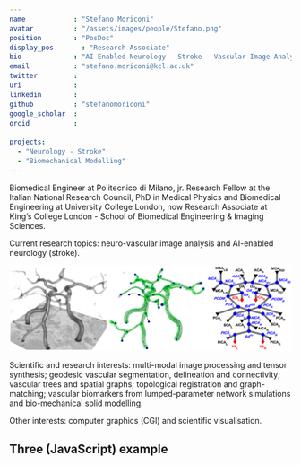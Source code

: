 ```yaml
---
name            : "Stefano Moriconi"
avatar          : "/assets/images/people/Stefano.png"
position        : "PosDoc"
display_pos		  : "Research Associate"
bio             : "AI Enabled Neurology - Stroke - Vascular Image Analysis"
email           : "stefano.moriconi@kcl.ac.uk"
twitter         :
uri             :
linkedin        :
github          : "stefanomoriconi"
google_scholar  :
orcid           :

projects:
  - "Neurology - Stroke"
  - "Biomechanical Modelling"
---
```


Biomedical Engineer at Politecnico di Milano, jr. Research Fellow at the Italian National Research Council, PhD in Medical Physics and Biomedical Engineering at University College London, now Research Associate at King’s College London - School of Biomedical Engineering & Imaging Sciences.

Current research topics: neuro-vascular image analysis and AI-enabled neurology (stroke).

![Circle of Willis - MR angiography, geodesic segmentation, vascular graph and lumped-parameter network](/assets/models/CoW_NVIA_alpha.png)

Scientific and research interests: multi-modal image processing and tensor synthesis; geodesic vascular segmentation, delineation and connectivity; vascular trees and spatial graphs; topological registration and graph-matching; vascular biomarkers from lumped-parameter network simulations and bio-mechanical solid modelling.

Other interests: computer graphics (CGI) and scientific visualisation.

<!-- # JAVASCRIPT EXAMPLES -->
<!-- ## Hello world
<script type="text/javascript" language="JavaScript">
   document.writeln( "Hello World" );
</script> -->

## Three (JavaScript) example

<canvas id="threejs-container" style="height: 400px; max-width: 600px; width: 100%; display:block; margin-left: auto;
    margin-right: auto;" ></canvas>

<!-- <script type="module" src="/assets/js/three/three.js"></script> -->
<script type="module" src="/assets/js/three/three.js"></script>
<script type="module" src="/assets/js/three/models/vessel.js"></script>
